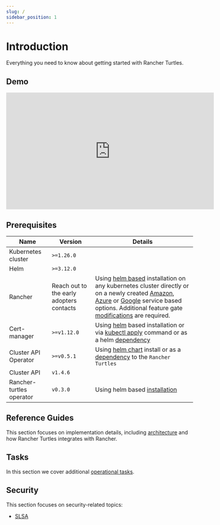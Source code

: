 ```yaml
---
slug: /
sidebar_position: 1
---
```


# Introduction

Everything you need to know about getting started with Rancher Turtles.

## Demo

<iframe width="560" height="315" src="https://www.youtube.com/embed/lGsr7KfBjgU?si=ORkzuAJjcdXUXMxh" title="YouTube video player" frameborder="0" allow="accelerometer; autoplay; clipboard-write; encrypted-media; gyroscope; picture-in-picture; web-share" allowfullscreen></iframe>

## Prerequisites

| Name                     | Version                                  | Details                                                                                                                                                                                                                                                                                                                                                                                                                                                                                                                                                                                                                                                                                                                                                                                                     |
| ------------------------ | ---------------------------------------- | ----------------------------------------------------------------------------------------------------------------------------------------------------------------------------------------------------------------------------------------------------------------------------------------------------------------------------------------------------------------------------------------------------------------------------------------------------------------------------------------------------------------------------------------------------------------------------------------------------------------------------------------------------------------------------------------------------------------------------------------------------------------------------------------------------------- |
| Kubernetes cluster       | `>=1.26.0`                               |                                                                                                                                                                                                                                                                                                                                                                                                                                                                                                                                                                                                                                                                                                                                                                                                             |
| Helm                     | `>=3.12.0`                               |                                                                                                                                                                                                                                                                                                                                                                                                                                                                                                                                                                                                                                                                                                                                                                                                             |
| Rancher                  | Reach out to the early adopters contacts | Using [helm based](https://ranchermanager.docs.rancher.com/pages-for-subheaders/install-upgrade-on-a-kubernetes-cluster#install-the-rancher-helm-chart) installation on any kubernetes cluster directly or on a newly created [Amazon](https://ranchermanager.docs.rancher.com/getting-started/installation-and-upgrade/install-upgrade-on-a-kubernetes-cluster/rancher-on-amazon-eks), [Azure](https://ranchermanager.docs.rancher.com/getting-started/installation-and-upgrade/install-upgrade-on-a-kubernetes-cluster/rancher-on-aks) or [Google](https://ranchermanager.docs.rancher.com/getting-started/installation-and-upgrade/install-upgrade-on-a-kubernetes-cluster/rancher-on-gke) service based options. Additional feature gate [modifications](./rancher.md#installing-rancher) are required. |
| Cert-manager             | `>=v1.12.0`                              | Using [helm](https://cert-manager.io/docs/installation/helm/#installing-with-helm) based installation or via [kubectl apply](https://cert-manager.io/docs/installation/#default-static-install) command or as a helm [dependency](./install_capi_operator.md#install-with-helm)                                                                                                                                                                                                                                                                                                                                                                                                                                                                                                                             |
| Cluster API Operator     | `>=v0.5.1`                               | Using [helm chart](https://github.com/kubernetes-sigs/cluster-api-operator/blob/main/docs/README.md#method-2-use-helm-charts) install or as a [dependency](./install_turtles_operator.md#install-cluster-api-operator-as-a-helm-dependency) to the `Rancher Turtles`                                                                                                                                                                                                                                                                                                                                                                                                                                                                                                                                        |
| Cluster API              | `v1.4.6`                                 |                                                                                                                                                                                                                                                                                                                                                                                                                                                                                                                                                                                                                                                                                                                                                                                                             |
| Rancher-turtles operator | `v0.3.0`                                | Using helm based [installation](./install_turtles_operator.md)                                                                                                                                                                                                                                                                                                                                                                                                                                                                                                                                                                                                                                                                                                                                              |

## Reference Guides

This section focuses on implementation details, including
[architecture](reference-guides/architecture/intro) and how Rancher Turtles integrates with Rancher.

## Tasks

In this section we cover additional [operational tasks](tasks/intro.md).

## Security

This section focuses on security-related topics:

- [SLSA](security/slsa.md)
